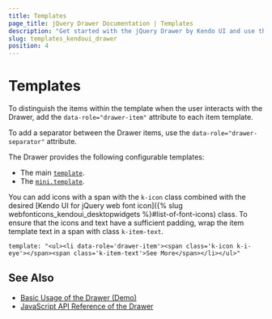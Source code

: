 ```yaml
---
title: Templates
page_title: jQuery Drawer Documentation | Templates
description: "Get started with the jQuery Drawer by Kendo UI and use the available templates."
slug: templates_kendoui_drawer
position: 4
---
```


# Templates

To distinguish the items within the template when the user interacts with the Drawer, add the `data-role="drawer-item"` attribute to each item template.

To add a separator between the Drawer items, use the `data-role="drawer-separator"` attribute.

The Drawer provides the following configurable templates:
* The main [`template`](/api/javascript/ui/drawer/configuration/template).
* The [`mini.template`](/api/javascript/ui/drawer/configuration/mini.template).

You can add icons with a span with the `k-icon` class combined with the desired [Kendo UI for jQuery web font icon]({% slug webfonticons_kendoui_desktopwidgets %}#list-of-font-icons) class. To ensure that the icons and text have a sufficient padding, wrap the item template text in a span with class `k-item-text`.

    template: "<ul><li data-role='drawer-item'><span class='k-icon k-i-eye'></span><span class='k-item-text'>See More</span></li></ul>"

## See Also

* [Basic Usage of the Drawer (Demo)](https://demos.telerik.com/kendo-ui/drawer/index)
* [JavaScript API Reference of the Drawer](/api/javascript/ui/drawer)
